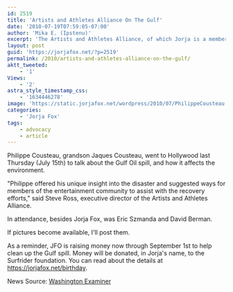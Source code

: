 ```yaml
---
id: 2519
title: 'Artists and Athletes Alliance On The Gulf'
date: '2010-07-19T07:59:05-07:00'
author: 'Mika E. (Ipstenu)'
excerpt: 'The Artists and Athletes Alliance, of which Jorja is a member, had a presentation on the Gulf Oil Spill.'
layout: post
guid: 'https://jorjafox.net/?p=2519'
permalink: /2010/artists-and-athletes-alliance-on-the-gulf/
aktt_tweeted:
    - '1'
Views:
    - '2'
astra_style_timestamp_css:
    - '1634446278'
image: 'https://static.jorjafox.net/wordpress/2010/07/PhilippeCousteau.jpg'
categories:
    - 'Jorja Fox'
tags:
    - advocacy
    - article
---
```


Philippe Cousteau, grandson Jaques Cousteau, went to Hollywood last Thursday (July 15th) to talk about the Gulf Oil spill, and how it affects the environment.

"Philippe offered his unique insight into the disaster and suggested ways for members of the entertainment community to assist with the recovery efforts," said Steve Ross, executive director of the Artists and Athletes Alliance.

In attendance, besides Jorja Fox, was Eric Szmanda and David Berman.

If pictures become available, I'll post them.

As a reminder, JFO is raising money now through September 1st to help clean up the Gulf spill.  Money will be donated, in Jorja's name, to the Surfrider foundation. You can read about the details at <a href="https://jorjafox.net/birthday">https://jorjafox.net/birthday</a>.

News Source: <a href="http://www.washingtonexaminer.com/politics/blogs/yeas-and-nays/Exports_-Cousteau-briefs-Hollywood-on-Gulf-oil-spill-1001508-98714499.html">Washington Examiner</a>